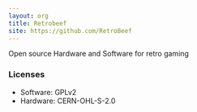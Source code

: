 ```yaml
---
layout: org
title: Retrobeef
site: https://github.com/RetroBeef
---
```


Open source Hardware and Software for retro gaming

### Licenses

- Software: GPLv2
- Hardware: CERN-OHL-S-2.0
